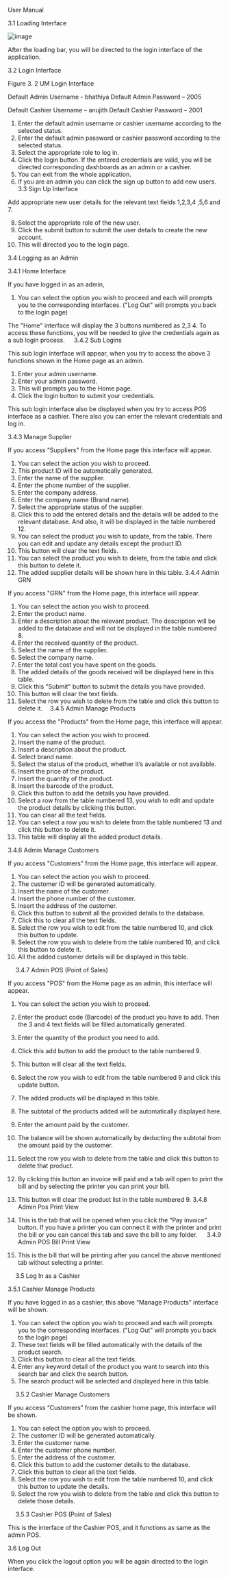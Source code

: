 User Manual

3.1 Loading Interface

![image](https://github.com/user-attachments/assets/9da171e2-96cb-49f9-b91e-aec5d7cb4128)

After the loading bar, you will be directed to the login interface of the application.






3.2 Login Interface

 
Figure 3. 2 UM Login Interface

Default Admin Username - bhathiya
Default Admin Password – 2005

Default Cashier Username – anujith
Default Cashier Password – 2001

1.	Enter the default admin username or cashier username according to the selected status.
2.	Enter the default admin password or cashier password according to the selected status.
3.	Select the appropriate role to log in.
4.	Click the login button. If the entered credentials are valid, you will be directed corresponding dashboards as an admin or a cashier.
5.	You can exit from the whole application.
6.	If you are an admin you can click the sign up button to add new users. 
3.3 Sign Up Interface



Add appropriate new user details for the relevant text fields 1,2,3,4 ,5,6 and 7.

8.	Select the appropriate role of the new user.
9.	Click the submit button to submit the user details to create the new account.
10.	This will directed you to the login page.





3.4 Logging as an Admin

3.4.1 Home Interface


If you have logged in as an admin,

1.	You can select the option you wish to proceed and each will prompts you to the corresponding interfaces. ("Log Out" will prompts you back to the login page)

The "Home" interface will display the 3 buttons numbered as 2,3 4. To access these functions, you will be needed to give the credentials again as a sub login process.
 
3.4.2 Sub Logins













This sub login interface will appear, when you try to access the above 3 functions shown in the Home page as an admin.

1.	Enter your admin username.
2.	Enter your admin password.
3.	This will prompts you to the Home page.
4.	Click the login button to submit your credentials.

This sub login interface also be displayed when you try to access POS interface as a cashier. There also you can enter the relevant credentials and log in.



3.4.3 Manage Supplier


If you access “Suppliers" from the Home page this interface will appear.
1.	You can select the action you wish to proceed.
2.	This product ID will be automatically generated.
3.	Enter the name of the supplier.
4.	Enter the phone number of the supplier.
5.	Enter the company address.
6.	Enter the company name (Brand name).
7.	Select the appropriate status of the supplier.
8.	Click this to add the entered details and the details will be added to the relevant database. And also, it will be displayed in the table numbered 12.
9.	You can select the product you wish to update, from the table. There you can edit and update any details except the product ID.
10.	This button will clear the text fields.
11.	You can select the product you wish to delete, from the table and click this button to delete it.
12.	The added supplier details will be shown here in this table.
3.4.4 Admin GRN

If you access "GRN" from the Home page, this interface will appear.

1.	You can select the action you wish to proceed.
2.	Enter the product name.
3.	Enter a description about the relevant product. The description will be added to the database and will not be displayed in the table numbered 8.
4.	Enter the received quantity of the product.
5.	Select the name of the supplier.
6.	Select the company name.
7.	Enter the total cost you have spent on the goods.
8.	The added details of the goods received will be displayed here in this table.
9.	Click this "Submit" button to submit the details you have provided.
10.	This button will clear the text fields.
11.	Select the row you wish to delete from the table and click this button to delete it. 
3.4.5 Admin Manage Products

If you access the "Products" from the Home page, this interface will appear.
1.	You can select the action you wish to proceed.
2.	Insert the name of the product.
3.	Insert a description about the product.
4.	Select brand name.
5.	Select the status of the product, whether it’s available or not available.
6.	Insert the price of the product.
7.	Insert the quantity of the product.
8.	Insert the barcode of the product.
9.	Click this button to add the details you have provided.
10.	Select a row from the table numbered 13, you wish to edit and update the product details by clicking this button.
11.	You can clear all the text fields.
12.	You can select a row you wish to delete from the table numbered 13 and click this button to delete it.
13.	This table will display all the added product details.
 
3.4.6 Admin Manage Customers


If you access "Customers" from the Home page, this interface will appear.

1.	You can select the action you wish to proceed.
2.	The customer ID will be generated automatically.
3.	Insert the name of the customer.
4.	Insert the phone number of the customer.
5.	Insert the address of the customer.
6.	Click this button to submit all the provided details to the database.
7.	Click this to clear all the text fields.
8.	Select the row you wish to edit from the table numbered 10, and click this button to update.
9.	Select the row you wish to delete from the table numbered 10, and click this button to delete it.
10.	All the added customer details will be displayed in this table.

 
3.4.7 Admin POS (Point of Sales)

If you access "POS" from the Home page as an admin, this interface will appear.
1.	You can select the action you wish to proceed.
2.	Enter the product code (Barcode) of the product you have to add. Then the 3 and 4 text fields will be filled automatically generated.
5.	Enter the quantity of the product you need to add.
6.	Click this add button to add the product to the table numbered 9.
7.	This button will clear all the text fields.
8.	Select the row you wish to edit from the table numbered 9 and click this update button.
9.	The added products will be displayed in this table.
10.	The subtotal of the products added will be automatically displayed here.
11.	Enter the amount paid by the customer.
12.	The balance will be shown automatically by deducting the subtotal from the amount paid by the customer.
13.	Select the row you wish to delete from the table and click this button to delete that product.
14.	By clicking this button an invoice will paid and a tab will open to print the bill and by selecting the printer you can print your bill.
15.	This button will clear the product list in the table numbered 9.
3.4.8 Admin Pos Print View


1.	This is the tab that will be opened when you click the “Pay invoice” button.
If you have a printer you can connect it with the printer and print the bill or you can cancel this tab and save the bill to any folder.
 
3.4.9 Admin POS Bill Print View


1.	This is the bill that will be printing after you cancel the above mentioned tab without selecting a printer.


 
3.5 Log In as a Cashier

3.5.1 Cashier Manage Products


If you have logged in as a cashier, this above “Manage Products” interface will be shown.
1.	You can select the option you wish to proceed and each will prompts you to the corresponding interfaces. ("Log Out" will prompts you back to the login page)
2.	These text fields will be filled automatically with the details of the product search.
3.	Click this button to clear all the text fields.
4.	Enter any keyword detail of the product you want to search into this search bar and click the search button.
5.	The search product will be selected and displayed here in this table.


 
3.5.2 Cashier Manage Customers


If you access “Customers” from the cashier home page, this interface will be shown.
1.	You can select the option you wish to proceed.
2.	The customer ID will be generated automatically.
3.	Enter the customer name.
4.	Enter the customer phone number.
5.	Enter the address of the customer.
6.	Click this button to add the customer details to the database.
7.	Click this button to clear all the text fields.
8.	Select the row you wish to edit from the table numbered 10, and click this button to update the details.
9.	Select the row you wish to delete from the table and click this button to delete those details.

 
3.5.3 Cashier POS (Point of Sales)


This is the interface of the Cashier POS, and it functions as same as the admin POS.


3.6 Log Out

When you click the logout option you will be again directed to the login interface.
